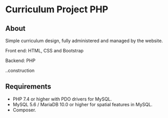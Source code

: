 # Curriculum Project PHP

## About

Simple curriculum design, fully administered and managed by the website.

Front end: HTML, CSS and Bootstrap

Backend: PHP

..construction

## Requirements

  - PHP 7.4 or higher with PDO drivers for MySQL.
  - MySQL 5.6 / MariaDB 10.0 or higher for spatial features in MySQL.
  - Composer.
